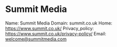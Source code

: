 
# Summit Media

Name: Summit Media
Domain: summit.co.uk
Home: https://www.summit.co.uk/
Privacy_policy: https://www.summit.co.uk/privacy-policy/
Email: welcome@summitmedia.com
